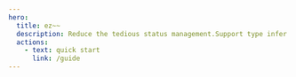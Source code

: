 ```yaml
---
hero:
  title: ez~~
  description: Reduce the tedious status management.Support type infer.Small size
  actions:
    - text: quick start
      link: /guide
---
```


